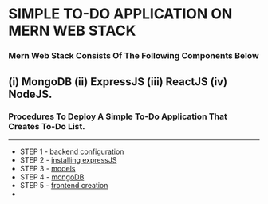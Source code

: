 # SIMPLE TO-DO APPLICATION ON MERN WEB STACK
### Mern Web Stack Consists Of The Following Components Below
(i) MongoDB (ii) ExpressJS (iii) ReactJS (iv) NodeJS.
---
###  Procedures To Deploy A Simple To-Do Application That Creates To-Do List.
---
- STEP 1 - [backend configuration]()
- STEP 2 - [installing expressJS]()
- STEP 3 - [models]()
- STEP 4 - [mongoDB]()
- STEP 5 - [frontend creation]()
- 


